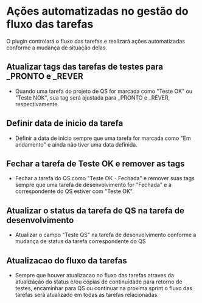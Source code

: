 # Ações automatizadas no gestão do fluxo das tarefas

O plugin controlará o fluxo das tarefas e realizará ações automatizadas conforme a mudança de situação delas.

## Atualizar tags das tarefas de testes para \_PRONTO e \_REVER

- Quando uma tarefa do projeto de QS for marcada como "Teste OK" ou "Teste NOK", sua tag será ajustada para \_PRONTO e \_REVER, respectivamente.

## Definir data de inicio da tarefa

- Definir a data de início sempre que uma tarefa for marcada como "Em andamento" e ainda não tiver uma data definida.

## Fechar a tarefa de Teste OK e remover as tags

- Fechar a tarefa do QS como "Teste OK - Fechada" e remover suas tags sempre que uma tarefa de desenvolvimento for "Fechada" e a correspondente do QS estiver com "Teste OK".

## Atualizar o status da tarefa de QS na tarefa de desenvolvimento

- Atualizar o campo "Teste QS" na tarefa de desenvolvimento conforme a mudança de status da tarefa correspondente do QS

## Atualizacao do fluxo da tarefas

- Sempre que houver atualizacao no fluxo das tarefas atraves da atualização do status e/ou cópias de continuidade para retorno de testes, encaminhar para QS ou continuar na proxima sprint o fluxo das tarefas será atualizado em todas as tarefas relacionadas.
